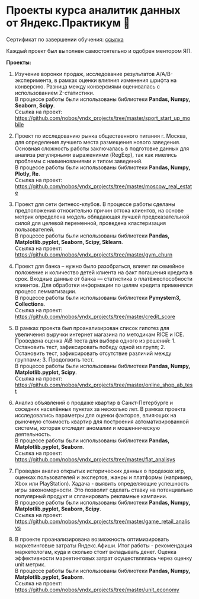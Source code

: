 # Проекты курса аналитик данных от Яндекс.Практикум 🚀


Сертификат по завершении обучения: [ссылка](https://yadi.sk/i/QMtwreBLZtFzNw)

Каждый проект был выполнен самостоятельно и одобрен ментором ЯП.

<b>Проекты:</b>
1. Изучение воронки продаж, исследование результатов A/A/B-эксперимента, в рамках оценки влияния изменения шрифта на конверсию. Разница между конверсиями оценивалась с использованием Z-статистики.
<br>В процессе работы были использованы библиотеки <b>Pandas, Numpy, Seaborn, Scipy</b>.
<br>Ссылка на проект: https://github.com/nobos/yndx_projects/tree/master/sport_start_up_mobile

2. Проект по исследованию рынка общественного питания г. Москва, для определения лучшего места размещения нового заведения. Основная сложность работы заключалась в подготовке данных для анализа регулярными выражениями (RegExp), так как имелись проблемы с наименованиями и типом заведений.
<br>В процессе работы были использованы библиотеки <b>Pandas, Numpy, Plotly, Re</b>.
<br>Ссылка на проект: https://github.com/nobos/yndx_projects/tree/master/moscow_real_estate

3. Проект для сети фитнесс-клубов. В процессе работы сделаны предположения относительно причин оттока клиентов, на основе метрик определена модель обладающая лучшей предсказательной силой для целевой переменной, проведена кластеризация пользователей.
<br>В процессе работы были использованы библиотеки <b>Pandas, Matplotlib.pyplot, Seaborn, Scipy, Sklearn</b>.
<br>Ссылка на проект: https://github.com/nobos/yndx_projects/tree/master/gym_churn

3. Проект для банка – нужно было разобраться, влияет ли семейное положение и количество детей клиента на факт погашения кредита в срок. Входные данные от банка — статистика о платёжеспособности клиентов. Для обработки информации по целям кредита применялся процесс лемматизации.
<br>В процессе работы были использованы библиотеки <b>Pymystem3, Collections</b>.
<br>Ссылка на проект: https://github.com/nobos/yndx_projects/tree/master/credit_score

4. В рамках проекта был проанализирован список гипотез для увеличения выручки интернет магазина по методикам RICE и ICE. Проведена оценка A\B теста для выбора одного из решений: 1. Остановить тест, зафиксировать победу одной из групп; 2. Остановить тест, зафиксировать отсутствие различий между группами; 3. Продолжить тест.
<br>В процессе работы были использованы библиотеки <b>Pandas, Numpy, Matplotlib.pyplot, Scipy</b>.
<br>Ссылка на проект: https://github.com/nobos/yndx_projects/tree/master/online_shop_ab_test

5. Анализ объявлений о продаже квартир в Санкт-Петербурге и соседних населённых пунктах за несколько лет. В рамках проекта исследовались параметры для оценки факторов, влияющих на рыночную стоимость квартир для построения автоматизированной системы, которая отследит аномалии и мошенническую деятельность.
<br>В процессе работы были использованы библиотеки <b>Pandas, Matplotlib.pyplot, Seaborn</b>.
<br>Ссылка на проект: https://github.com/nobos/yndx_projects/tree/master/flat_analisys

6. Проведен  анализ открытых исторических данных о продажах игр, оценках пользователей и экспертов, жанры и платформы (например, Xbox или PlayStation). Хадача - выявить определяющие успешность игры закономерности. Это позволит сделать ставку на потенциально популярный продукт и спланировать рекламные кампании.
<br>В процессе работы были использованы библиотеки <b>Pandas, Numpy, Matplotlib.pyplot, Seaborn, Scipy</b>.
<br>Ссылка на проект: https://github.com/nobos/yndx_projects/tree/master/game_retail_analisys

7. В проекте проанализирована возможность оптимизировать маркетинговые затраты Яндекс.Афиши. Итог работы - рекомендация маркетологам, куда и сколько стоит вкладывать денег. Оценка эффективности маркетинговых затрат осуществлялась через оценку unit метрик.
<br>В процессе работы были использованы библиотеки <b>Pandas, Numpy, Matplotlib.pyplot, Seaborn</b>.
<br>Ссылка на проект: https://github.com/nobos/yndx_projects/tree/master/unit_economy

